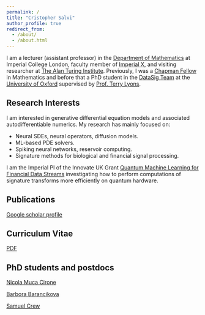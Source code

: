 ```yaml
---
permalink: /
title: "Cristopher Salvi"
author_profile: true
redirect_from: 
  - /about/
  - /about.html
---
```


I am a lecturer (assistant professor) in the [Department of Mathematics](https://www.imperial.ac.uk/mathematics/) at Imperial College London, faculty member of [Imperial X](https://ix.imperial.ac.uk/), and visiting researcher at [The Alan Turing Institute](https://www.turing.ac.uk/). Previously, I was a [Chapman Fellow](https://www.imperial.ac.uk/mathematics/research/opportunities/chapman-fellowships/) in Mathematics and before that a PhD student in the [DataSig Team](https://datasig.ac.uk/) at the [University of Oxford](https://www.ox.ac.uk/) supervised by [Prof. Terry Lyons](https://www.maths.ox.ac.uk/people/terry.lyons).

Research Interests
------
I am interested in generative differential equation models and associated autodifferentiable numerics. My research has mainly focused on:

- Neural SDEs, neural operators, diffusion models.
- ML-based PDE solvers.
- Spiking neural networks, reservoir computing.
- Signature methods for biological and financial signal processing.

I am the Imperial PI of the Innovate UK Grant [Quantum Machine Learning for Financial Data Streams](https://gtr.ukri.org/projects?ref=10073285) investigating how to perform computations of signature transforms more efficiently on quantum hardware.

Publications
------
[Google scholar profile](https://scholar.google.com/citations?user=FVxJ4iIAAAAJ&hl=en)

Curriculum Vitae
------
<a href="../files/resume_cristopher_salvi.pdf" target="_blank">PDF</a>

PhD students and postdocs
------
[Nicola Muca Cirone](https://linkedin.com/in/nicola-m-aa4a6b11b)

[Barbora Barancikova](https://uk.linkedin.com/in/barancikova)

[Samuel Crew](https://www.samuelcrew.com/)

